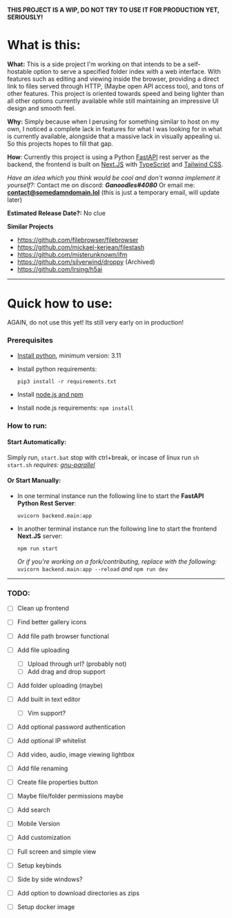 #### THIS PROJECT IS A WIP, DO NOT TRY TO USE IT FOR PRODUCTION YET, SERIOUSLY!
# What is this:
**What:** This is a side project I'm working on that intends to be a self-hostable option to serve a specified folder index with a web interface. With features such as editing and viewing inside the browser, providing a direct link to files served through HTTP, (Maybe open API access too), and tons of other features. This project is oriented towards speed and being lighter than all other options currently available while still maintaining an impressive UI design and smooth feel. 

**Why:** Simply because when I perusing for something similar to host on my own, I noticed a complete lack in features for what I was looking for in what is currently available, alongside that a massive lack in visually appealing ui. So this projects hopes to fill that gap.

**How**: Currently this project is using a Python [FastAPI](https://fastapi.tiangolo.com/) rest server as the backend, the frontend is built on [Next.JS](https://nextjs.org/) with [TypeScript](https://www.typescriptlang.org/) and [Tailwind CSS](https://tailwindcss.com/). 

_Have an idea which you think would be cool and don't wanna implement it yourself?:_
Contact me on discord: **_Ganoodles#4080_** 
Or email me: __[contact@somedamndomain.lol](mailto:contact@somedamndomain.lol)__ (this is just a temporary email, will update later)

**Estimated Release Date?:** No clue

**Similar Projects**
- https://github.com/filebrowser/filebrowser
- https://github.com/mickael-kerjean/filestash
- https://github.com/misterunknown/ifm
- https://github.com/silverwind/droppy (Archived)
- https://github.com/lrsjng/h5ai


------
# Quick how to use:
 AGAIN, do not use this yet! Its still very early on in production! 
### Prerequisites
- [Install python](https://www.python.org/downloads/), minimum version: 3.11
- Install python requirements:
    ```shell
    pip3 install -r requirements.txt
    ```

- Install [node.js and npm](https://nodejs.org/en/download/)
- Install node.js requirements: 
    ``npm install``

### How to run:
#### Start Automatically:
Simply run, ``start.bat`` stop with ctrl+break, or incase of linux run ``sh start.sh`` _requires: [gnu-parallel](https://www.gnu.org/software/parallel/)_

#### Or Start Manually:
- In one terminal instance run the following line to start the **FastAPI Python Rest Server**:
    ```shell
    uvicorn backend.main:app
    ```
- In another terminal instance run the following line to start the frontend **Next.JS** server:
    ```shell
    npm run start
    ```
    _Or if you're working on a fork/contributing, replace with the following:_ ``uvicorn backend.main:app --reload`` _and_ ``npm run dev``


----

### TODO:
- [ ] Clean up frontend
- [ ] Find better gallery icons
- [ ] Add file path browser functional
- [ ] Add file uploading
  - [ ] Upload through url? (probably not)
  - [ ] Add drag and drop support
- [ ] Add folder uploading (maybe)
- [ ] Add built in text editor
  - [ ] Vim support?
- [ ] Add optional password authentication
- [ ] Add optional IP whitelist
- [ ] Add video, audio, image viewing lightbox
- [ ] Add file renaming
- [ ] Create file properties button
- [ ] Maybe file/folder permissions maybe
- [ ] Add search
- [ ] Mobile Version
- [ ] Add customization
- [ ] Full screen and simple view
- [ ] Setup keybinds
- [ ] Side by side windows?
- [ ] Add option to download directories as zips
- [ ] Setup docker image

